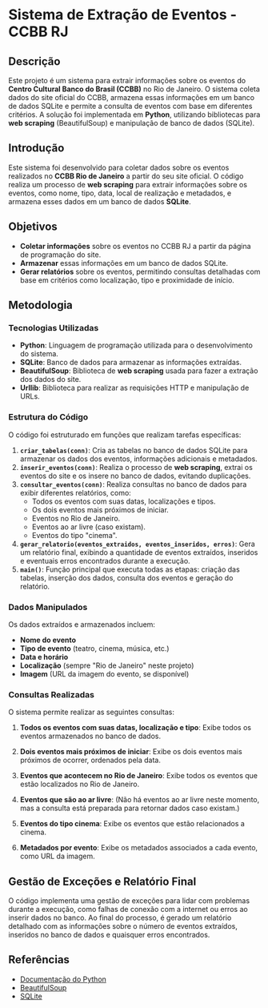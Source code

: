 # Sistema de Extração de Eventos - CCBB RJ

## Descrição

Este projeto é um sistema para extrair informações sobre os eventos do **Centro Cultural Banco do Brasil (CCBB)** no Rio de Janeiro. O sistema coleta dados do site oficial do CCBB, armazena essas informações em um banco de dados SQLite e permite a consulta de eventos com base em diferentes critérios. A solução foi implementada em **Python**, utilizando bibliotecas para **web scraping** (BeautifulSoup) e manipulação de banco de dados (SQLite).

## Introdução

Este sistema foi desenvolvido para coletar dados sobre os eventos realizados no **CCBB Rio de Janeiro** a partir do seu site oficial. O código realiza um processo de **web scraping** para extrair informações sobre os eventos, como nome, tipo, data, local de realização e metadados, e armazena esses dados em um banco de dados **SQLite**.

## Objetivos

- **Coletar informações** sobre os eventos no CCBB RJ a partir da página de programação do site.
- **Armazenar** essas informações em um banco de dados SQLite.
- **Gerar relatórios** sobre os eventos, permitindo consultas detalhadas com base em critérios como localização, tipo e proximidade de início.

## Metodologia

### Tecnologias Utilizadas

- **Python**: Linguagem de programação utilizada para o desenvolvimento do sistema.
- **SQLite**: Banco de dados para armazenar as informações extraídas.
- **BeautifulSoup**: Biblioteca de **web scraping** usada para fazer a extração dos dados do site.
- **Urllib**: Biblioteca para realizar as requisições HTTP e manipulação de URLs.

### Estrutura do Código

O código foi estruturado em funções que realizam tarefas específicas:

1. **`criar_tabelas(conn)`**: Cria as tabelas no banco de dados SQLite para armazenar os dados dos eventos, informações adicionais e metadados.
2. **`inserir_eventos(conn)`**: Realiza o processo de **web scraping**, extrai os eventos do site e os insere no banco de dados, evitando duplicações.
3. **`consultar_eventos(conn)`**: Realiza consultas no banco de dados para exibir diferentes relatórios, como:
   - Todos os eventos com suas datas, localizações e tipos.
   - Os dois eventos mais próximos de iniciar.
   - Eventos no Rio de Janeiro.
   - Eventos ao ar livre (caso existam).
   - Eventos do tipo "cinema".
4. **`gerar_relatorio(eventos_extraidos, eventos_inseridos, erros)`**: Gera um relatório final, exibindo a quantidade de eventos extraídos, inseridos e eventuais erros encontrados durante a execução.
5. **`main()`**: Função principal que executa todas as etapas: criação das tabelas, inserção dos dados, consulta dos eventos e geração do relatório.

### Dados Manipulados

Os dados extraídos e armazenados incluem:

- **Nome do evento**
- **Tipo de evento** (teatro, cinema, música, etc.)
- **Data e horário**
- **Localização** (sempre "Rio de Janeiro" neste projeto)
- **Imagem** (URL da imagem do evento, se disponível)

### Consultas Realizadas

O sistema permite realizar as seguintes consultas:

1. **Todos os eventos com suas datas, localização e tipo**:
   Exibe todos os eventos armazenados no banco de dados.

2. **Dois eventos mais próximos de iniciar**:
   Exibe os dois eventos mais próximos de ocorrer, ordenados pela data.

3. **Eventos que acontecem no Rio de Janeiro**:
   Exibe todos os eventos que estão localizados no Rio de Janeiro.

4. **Eventos que são ao ar livre**:
   (Não há eventos ao ar livre neste momento, mas a consulta está preparada para retornar dados caso existam.)

5. **Eventos do tipo cinema**:
   Exibe os eventos que estão relacionados a cinema.

6. **Metadados por evento**:
   Exibe os metadados associados a cada evento, como URL da imagem.

## Gestão de Exceções e Relatório Final

O código implementa uma gestão de exceções para lidar com problemas durante a execução, como falhas de conexão com a internet ou erros ao inserir dados no banco. Ao final do processo, é gerado um relatório detalhado com as informações sobre o número de eventos extraídos, inseridos no banco de dados e quaisquer erros encontrados.

## Referências

- [Documentação do Python](https://docs.python.org/3/)
- [BeautifulSoup](https://www.crummy.com/software/BeautifulSoup/)
- [SQLite](https://www.sqlite.org/index.html)

